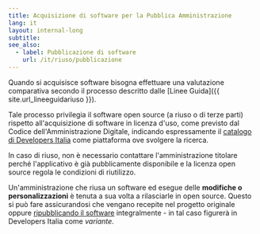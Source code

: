```yaml
---
title: Acquisizione di software per la Pubblica Amministrazione
lang: it
layout: internal-long
subtitle:
see_also:
  - label: Pubblicazione di software
    url: /it/riuso/pubblicazione
---
```


Quando si acquisisce software bisogna effettuare una valutazione comparativa secondo il processo descritto dalle [Linee Guida]({{ site.url_lineeguidariuso }}).

Tale processo privilegia il software open source (a riuso o di terze parti) rispetto all'acquisizione di software in licenza d'uso, come previsto dal Codice dell'Amministrazione Digitale, indicando espressamente il [catalogo di Developers Italia](/it/software) come piattaforma ove svolgere la ricerca.

In caso di riuso, non è necessario contattare l'amministrazione titolare perché l'applicativo è già pubblicamente disponibile e la licenza open source regola le condizioni di riutilizzo.

Un'amministrazione che riusa un software ed esegue delle **modifiche o personalizzazioni** è tenuta a sua volta a rilasciarle in open source. Questo si può fare assicurandosi che vengano recepite nel progetto originale oppure [ripubblicando il software](/it/riuso/pubblicazione) integralmente - in tal caso figurerà in Developers Italia come *variante*.
